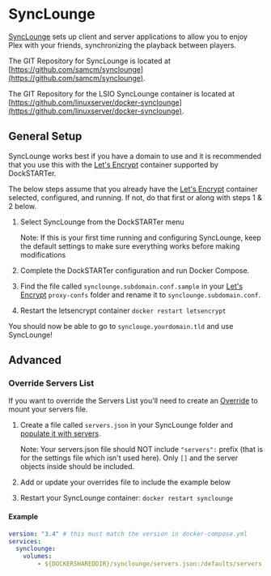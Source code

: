 # SyncLounge

[SyncLounge](https://synclounge.tv/) sets up client and server applications to allow you to enjoy Plex with your friends, synchronizing the playback between players.

The GIT Repository for SyncLounge is located at [https://github.com/samcm/synclounge](https://github.com/samcm/synclounge).

The GIT Repository for the LSIO SyncLounge container is located at [https://github.com/linuxserver/docker-synclounge](https://github.com/linuxserver/docker-synclounge).

## General Setup

SyncLounge works best if you have a domain to use and it is recommended that you use this with the [Let's Encrypt](https://dockstarter.com/apps/letsencrypt/) container supported by DockSTARTer.

The below steps assume that you already have the [Let's Encrypt](https://dockstarter.com/apps/letsencrypt/) container selected, configured, and running. If not, do that first or along with steps 1 & 2 below.

1. Select SyncLounge from the DockSTARTer menu

    Note: If this is your first time running and configuring SyncLounge, keep the default settings to make sure everything works before making modifications

1. Complete the DockSTARTer configuration and run Docker Compose.
1. Find the file called `synclounge.subdomain.conf.sample` in your [Let's Encrypt](https://dockstarter.com/apps/letsencrypt/) `proxy-confs` folder and rename it to `synclounge.subdomain.conf`.
1. Restart the letsencrypt container
   `docker restart letsencrypt`

You should now be able to go to `synclouge.yourdomain.tld` and use SyncLounge!

## Advanced

### Override Servers List

If you want to override the Servers List you'll need to create an [Override](https://dockstarter.com/advanced/overrides/) to mount your servers file.

1. Create a file called `servers.json` in your SyncLounge folder and [populate it with servers](http://docs.synclounge.tv/self-hosted/settings/#customize-the-entire-list).

    Note: Your servers.json file should NOT include `"servers":` prefix (that is for the settings file which isn't used here). Only `[]` and the server objects inside should be included.

1. Add or update your overrides file to include the example below
1. Restart your SyncLounge container: `docker restart synclounge`

#### Example

```yaml
version: "3.4" # this must match the version in docker-compose.yml
services:
  synclounge:
    volumes:
        - ${DOCKERSHAREDDIR}/synclounge/servers.json:/defaults/servers.json
```
